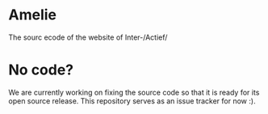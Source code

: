 # Amelie
The sourc ecode of the website of Inter-/Actief/

# No code?
We are currently working on fixing the source code so that it is ready for its open source release. This repository serves as an issue tracker for now :).
